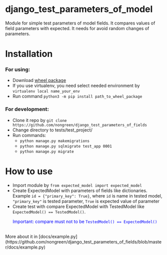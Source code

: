 # django_test_parameters_of_model

Module for simple test parameters of model fields. It compares values of field parameters with expected. 
It needs for avoid random changes of parameters.

# Installation

### For using:

- Download [wheel package](https://github.com/nongreen/django_test_parameters_of_fields/raw/master/dist/django_test_parameters_of_models-1.0.0-py3-none-any.whl)
- If you use virtualenv, you need select needed environment by `virtualenv local name_your_env`
- Run command `python3 -m pip install path_to_wheel_package`

### For development:

- Clone it repo by `git clone https://github.com/nongreen/django_test_parameters_of_fields`
- Change directory to tests/test_project/
- Run commands:
  - `python manage.py makemigrations`
  - `python manage.py sqlmigrate test_app 0001`
  - `python manage.py migrate`

# How to use

- Import module by `from expected_model import expected_model`
- Create ExpectedModel with parameters of fields like dictionaries. Example `id = {"primary_key": True}`, where `id`
is name in tested model, `"primary_key"` is tested parameter, `True` is expected value of parameter
- Create test with compare ExpectedModel with TestedModel like `ExpectedModel() == TestedModel()`. <p style="color: blue">Important: compare must not to be `TestedModel() == ExpectedModel()`</p>  
<br/>
More about it in [docs/example.py](https://github.com/nongreen/django_test_parameters_of_fields/blob/master/docs/example.py)